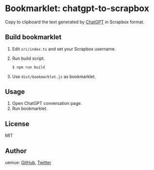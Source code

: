# Bookmarklet: chatgpt-to-scrapbox

Copy to clipboard the text generated by [ChatGPT](https://chatbot.metallic.io/) in Scrapbox format.

## Build bookmarklet

1. Edit `src/index.ts` and set your Scrapbox username.
2. Run build script.

   ```bash
   $ npm run build
   ```

3. Use `dist/bookmarklet.js` as bookmarklet.

## Usage

1. Open ChatGPT conversation page.
2. Run bookmarklet.

## License

MIT

## Author

uemue: [GitHub](https://github.com/uemue), [Twitter](https://twitter.com/uemue)
